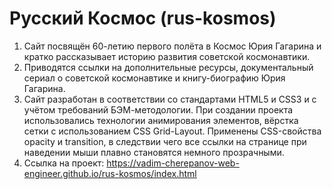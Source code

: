 # Русский Космос (rus-kosmos)
1. Сайт посвящён 60-летию первого полёта в Космос Юрия Гагарина и кратко рассказывает историю развития советской космонавтики.
2. Приводятся ссылки на дополнительные ресурсы, документальный сериал о советской космонавтике и книгу-биографию Юрия Гагарина.
3. Сайт разработан в соответствии со стандартами HTML5 и CSS3 и с учётом требований БЭМ-методологии. При создании проекта использовались технологии анимирования элементов, вёрстка сетки с использованием CSS Grid-Layout. Применены CSS-свойства opacity и transition, в следствии чего все ссылки на странице при наведении мыши плавно становятся немного прозрачными.
4. Ссылка на проект: https://vadim-cherepanov-web-engineer.github.io/rus-kosmos/index.html
